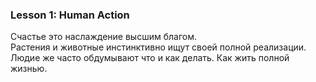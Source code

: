 ### Lesson 1: Human Action
Счастье это наслаждение высшим благом.  
Растения и животные инстинктивно ищут своей полной реализации. 
Людие же часто обдумывают что и как делать. Как жить полной жизнью.